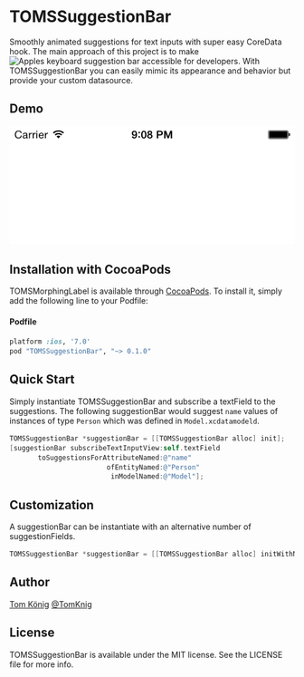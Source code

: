 # TOMSSuggestionBar
Smoothly animated suggestions for text inputs with super easy CoreData hook.
The main approach of this project is to make ![Apples keyboard suggestion bar](http://www.apple.com/ios/ios8/quicktype/) accessible for developers.
With TOMSSuggestionBar you can easily mimic its appearance and behavior but provide your custom datasource.

## Demo

![Screen1](demo.gif)

## Installation with CocoaPods

TOMSMorphingLabel is available through [CocoaPods](http://cocoapods.org). To install
it, simply add the following line to your Podfile:

#### Podfile

```ruby
platform :ios, '7.0'
pod "TOMSSuggestionBar", "~> 0.1.0"
```

## Quick Start

Simply instantiate TOMSSuggestionBar and subscribe a textField to the suggestions.
The following suggestionBar would suggest `name` values of instances of type `Person` which was defined in `Model.xcdatamodeld`.

```objective-c
TOMSSuggestionBar *suggestionBar = [[TOMSSuggestionBar alloc] init];
[suggestionBar subscribeTextInputView:self.textField
       toSuggestionsForAttributeNamed:@"name"
                        ofEntityNamed:@"Person"
                         inModelNamed:@"Model"];
```

## Customization

A suggestionBar can be instantiate with an alternative number of suggestionFields.

```objective-c
TOMSSuggestionBar *suggestionBar = [[TOMSSuggestionBar alloc] initWithNumberOfSuggestionFields:5];
```

## Author

[Tom König](http://github.com/TomKnig) [@TomKnig](https://twitter.com/TomKnig)

## License

TOMSSuggestionBar is available under the MIT license. See the LICENSE file for more info.
